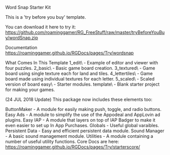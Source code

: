 Word Snap Starter Kit

This is a 'try before you buy' template. 

You can download it here to try it: 
https://github.com/roaminggamer/RG_FreeStuff/raw/master/tryBeforeYouBuy/wordSnap.zip

Documentation
https://roaminggamer.github.io/RGDocs/pages/Try/wordsnap

What Comes In This Template
1_edit\ - Example of editor and viewer with four puzzles.
2_basic\ - Basic game board creation.
3_textured\ - Game board using single texture each for land and tiles.
4_lettertiles\ - Game board made using individual textures for each letter.
5_scaled\ - Scaled version of board
easy\ - Starter modules.
template\ - Blank starter project for making your games.

(24 JUL 2018 Update)
This package now includes these elements too:

ButtonMaker - A module for easily making push, toggle, and radio buttons.
Easy Ads - A module to simplify the use of the Appodeal and AppLovin ad plugins.
Easy IAP - A module that layers on top of IAP Badger to make it even easier to set up In App Purchases.
Globals - Useful global varaibles.
Persistent Data - Easy and efficient persistent data module.
Sound Manager - A basic sound management module.
Utilities - A module containing a number of useful utility functions.
Core Docs are here: 
https://roaminggamer.github.io/RGDocs/pages/Try/starterscore/


